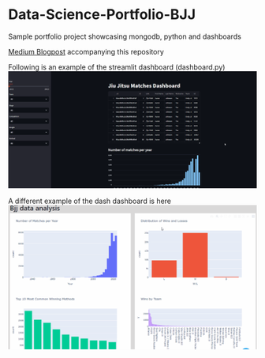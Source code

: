 # Data-Science-Portfolio-BJJ
Sample portfolio project showcasing mongodb, python and dashboards

[Medium Blogpost](https://medium.com/@lukas.forst/data-cleaning-and-mongodb-key-steps-in-building-your-data-science-portfolio-1b1cd80876e8) accompanying this repository

Following is an example of the streamlit dashboard (dashboard.py)
![stream lit Dashboard](streamlit_example.gif)

A different example of the dash dashboard is here
![dash dahsboard](dashboard_example.gif)
